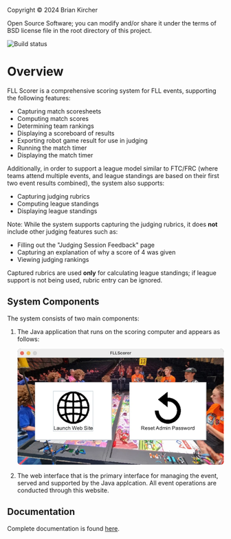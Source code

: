 Copyright &copy; 2024 Brian Kircher

Open Source Software; you can modify and/or share it under the terms of BSD
license file in the root directory of this project.

![Build status](https://github.com/bckircher/FLLScorer/actions/workflows/gradle.yml/badge.svg)

# Overview

FLL Scorer is a comprehensive scoring system for FLL events, supporting the
following features:

- Capturing match scoresheets
- Computing match scores
- Determining team rankings
- Displaying a scoreboard of results
- Exporting robot game result for use in judging
- Running the match timer
- Displaying the match timer

Additionally, in order to support a league model similar to FTC/FRC (where
teams attend multiple events, and league standings are based on their first two
event results combined), the system also supports:

- Capturing judging rubrics
- Computing league standings
- Displaying league standings

Note:
   While the system supports capturing the judging rubrics, it does **not**
   include other judging features such as:

   - Filling out the "Judging Session Feedback" page
   - Capturing an explanation of why a score of 4 was given
   - Viewing judging rankings

   Captured rubrics are used **only** for calculating league standings; if
   league support is not being used, rubric entry can be ignored.


## System Components

The system consists of two main components:

1. The  Java application that runs on the scoring computer and appears as
   follows:

   ![The main FLL Scorer window](docs/main_window.webp)

2. The web interface that is the primary interface for managing the event,
   served and supported by the Java applcation.  All event operations are
   conducted through this website.


## Documentation

Complete documentation is found [here](src/main/resources/www/docs/index.html).